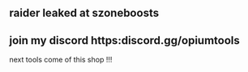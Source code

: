 raider leaked at szoneboosts
-----------------------------
join my discord https:discord.gg/opiumtools 
-----------------------------
next tools come of this shop !!!
